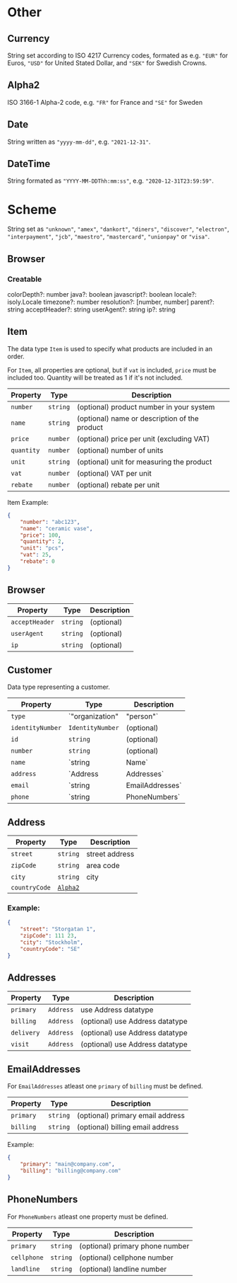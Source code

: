 # Other


## Currency

String set according to ISO 4217 Currency codes, formated as e.g. `"EUR"` for Euros, `"USD"` for United Stated Dollar, and `"SEK"` for Swedish Crowns.

## Alpha2

ISO 3166-1 Alpha-2 code, e.g. `"FR"` for France and `"SE"` for Sweden
## Date

String written as `"yyyy-mm-dd"`, e.g. `"2021-12-31"`.

## DateTime 

String formated as `"YYYY-MM-DDThh:mm:ss"`, e.g. `"2020-12-31T23:59:59"`.

# Scheme

String set as `"unknown"`, `"amex"`, `"dankort"`, `"diners"`, `"discover"`, `"electron"`, `"interpayment"`, `"jcb"`, `"maestro"`, `"mastercard"`, `"unionpay"` or `"visa"`.

## Browser

### Creatable

colorDepth?: number
	java?: boolean
	javascript?: boolean
	locale?: isoly.Locale
	timezone?: number
	resolution?: [number, number]
	parent?: string
	acceptHeader?: string
	userAgent?: string
	ip?: string

## Item 
The data type `Item` is used to specify what products are included in an order.

For `Item`, all properties are optional, but if `vat` is included, `price` must be included too. Quantity will be treated as 1 if it's not included.

| Property   | Type     | Description                                   |
|------------|----------|-----------------------------------------------|
| `number`   | `string` | (optional) product number in your system      |
| `name`     | `string` | (optional) name or description of the product |
| `price`    | `number` | (optional) price per unit (excluding VAT)     |
| `quantity` | `number` | (optional) number of units                    |
| `unit`     | `string` | (optional) unit for measuring the product     |
| `vat`      | `number` | (optional) VAT per unit                       |
| `rebate`   | `number` | (optional) rebate per unit                    |

Item Example:
```json
{
	"number": "abc123",
	"name": "ceramic vase",
	"price": 100,
	"quantity": 2,
	"unit": "pcs",
	"vat": 25,
	"rebate": 0
}
```

## Browser

| Property       | Type     | Description |
|----------------|----------|-------------|
| `acceptHeader` | `string` | (optional)  |
| `userAgent`    | `string` | (optional)  |
| `ip`           | `string` | (optional)  |

## Customer
Data type representing a customer.


| Property         | Type                        | Description                                                                      |
|------------------|-----------------------------|----------------------------------------------------------------------------------|
| `type`           | `"organization" | "person"` | (optional)                                                                       |
| `identityNumber` | `IdentityNumber`            | (optional)                                                                       |
| `id`             | `string`                    | (optional)                                                                       |
| `number`         | `string`                    | (optional)                                                                       |
| `name`           | `string | Name`             | (optional)                                                                       |
| `address`        | `Address | Addresses`       | (optional)                                                                       |
| `email`          | `string | EmailAddresses`   | (optional) one email address as a string or two as [`EmailAddresses`](../other)  |
| `phone`          | `string | PhoneNumbers`     | (optional) one phone number as a string or several as [`PhoneNumbers`](../other) |


## Address

| Property      | Type                       | Description    |
|---------------|----------------------------|----------------|
| `street`      | `string`                   | street address |
| `zipCode`     | `string`                   | area code      |
| `city`        | `string`                   | city           |
| `countryCode` | [`Alpha2`](./other#alpha2) |                |

### Example:
```json
{
    "street": "Storgatan 1",
    "zipCode": 111 23,
    "city": "Stockholm",
    "countryCode": "SE"
}
```

## Addresses

| Property   | Type      | Description                     |
|------------|-----------|---------------------------------|
| `primary`  | `Address` | use Address datatype            |
| `billing`  | `Address` | (optional) use Address datatype |
| `delivery` | `Address` | (optional) use Address datatype |
| `visit`    | `Address` | (optional) use Address datatype |

## EmailAddresses

For `EmailAddresses` atleast one `primary` of `billing` must be defined.

| Property  | Type     | Description                      |
|-----------|----------|----------------------------------|
| `primary` | `string` | (optional) primary email address |
| `billing` | `string` | (optional) billing email address |

Example:
```json
{
    "primary": "main@company.com",
    "billing": "billing@company.com"
}
```

## PhoneNumbers

For `PhoneNumbers` atleast one property must be defined.

| Property    | Type     | Description                     |
|-------------|----------|---------------------------------|
| `primary`   | `string` | (optional) primary phone number |
| `cellphone` | `string` | (optional) cellphone number     |
| `landline`  | `string` | (optional) landline number      |